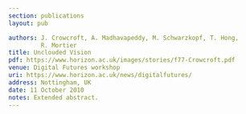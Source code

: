 ```yaml
---
section: publications
layout: pub

authors: J. Crowcroft, A. Madhavapeddy, M. Schwarzkopf, T. Hong,
         R. Mortier
title: Unclouded Vision
pdf: https://www.horizon.ac.uk/images/stories/f77-Crowcroft.pdf
venue: Digital Futures workshop
uri: https://www.horizon.ac.uk/news/digitalfutures/
address: Nottingham, UK
date: 11 October 2010
notes: Extended abstract.
---
```

